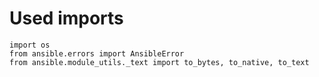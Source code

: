 # Used imports

```text
import os
from ansible.errors import AnsibleError
from ansible.module_utils._text import to_bytes, to_native, to_text
```
